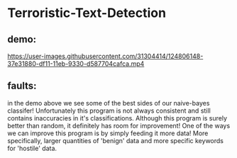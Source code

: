 # Terroristic-Text-Detection

## demo:

https://user-images.githubusercontent.com/31304414/124806148-37e31880-df11-11eb-9330-d587704cafca.mp4

## faults:

in the demo above we see some of the best sides of our naive-bayes classifer! Unfortunately this program is not always consistent and still contains inaccuracies in it's classifications. 
Although this program is surely better than random, it definitely has room for improvement! One of the ways we can improve this program is by simply feeding it more data!
More specifically, larger quantities of 'benign' data and more specific keywords for 'hostile' data. 
